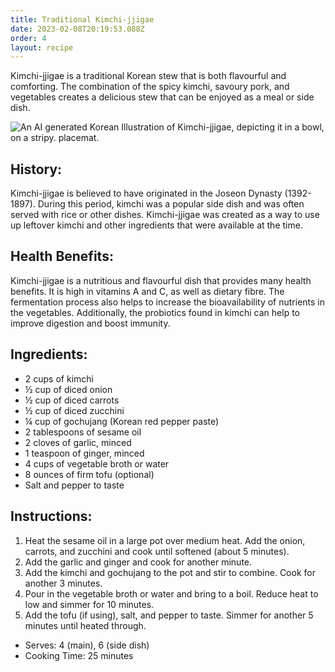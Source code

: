 ```yaml
---
title: Traditional Kimchi-jjigae
date: 2023-02-08T20:19:53.088Z
order: 4
layout: recipe
---
```

Kimchi-jjigae is a traditional Korean stew that is both flavourful and comforting. The combination of the spicy kimchi, savoury pork, and vegetables creates a delicious stew that can be enjoyed as a meal or side dish. 

![An AI generated Korean Illustration of Kimchi-jjigae, depicting it in a bowl, on a stripy. placemat. ](../uploads/dall·e-2023-02-08-20.36.25-a-detailed-korean-traditional-painting-of-kimchi-jjigae.png "Illustration of Kimchi-jjigae (Dall-E 2)")

## H﻿istory:

Kimchi-jjigae is believed to have originated in the Joseon Dynasty (1392-1897). During this period, kimchi was a popular side dish and was often served with rice or other dishes. Kimchi-jjigae was created as a way to use up leftover kimchi and other ingredients that were available at the time.

## Health Benefits:

Kimchi-jjigae is a nutritious and flavourful dish that provides many health benefits. It is high in vitamins A and C, as well as dietary fibre. The fermentation process also helps to increase the bioavailability of nutrients in the vegetables. Additionally, the probiotics found in kimchi can help to improve digestion and boost immunity. 

## Ingredients:

* 2 cups of kimchi 
* ½ cup of diced onion 
* ½ cup of diced carrots 
* ½ cup of diced zucchini 
* ¼ cup of gochujang (Korean red pepper paste) 
* 2 tablespoons of sesame oil 
* 2 cloves of garlic, minced 
* 1 teaspoon of ginger, minced 
* 4 cups of vegetable broth or water 
* 8 ounces of firm tofu (optional)  
* Salt and pepper to taste  

## Instructions:

1. Heat the sesame oil in a large pot over medium heat. Add the onion, carrots, and zucchini and cook until softened (about 5 minutes).  
2. Add the garlic and ginger and cook for another minute.  
3. Add the kimchi and gochujang to the pot and stir to combine. Cook for another 3 minutes.  
4. Pour in the vegetable broth or water and bring to a boil. Reduce heat to low and simmer for 10 minutes.  
5. Add the tofu (if using), salt, and pepper to taste. Simmer for another 5 minutes until heated through.  

* Serves: 4 (main), 6 (side dish)
* Cooking Time: 25 minutes